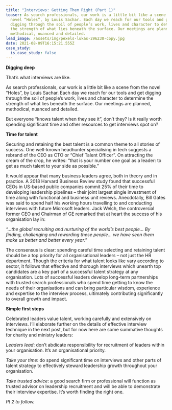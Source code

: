 ```yaml
---
title: "Interviews: Getting Them Right (Part 1)"
teaser: As search professionals, our work is a little bit like a scene from the
  novel “Holes”, by Louis Sachar. Each day we reach for our tools and get
  digging through the soil of people’s work, lives and character to determine
  the strength of what lies beneath the surface. Our meetings are planned,
  methodical, nuanced and detailed.
lead_image: /assets/img/pexels-lukas-296230-copy.jpg
date: 2021-08-09T16:15:21.555Z
case_study:
  is_case_study: false
---
```

**Digging deep**

That’s what interviews are like.

As search professionals, our work is a little bit like a scene from the novel “Holes”, by Louis Sachar. Each day we reach for our tools and get digging through the soil of people’s work, lives and character to determine the strength of what lies beneath the surface. Our meetings are planned, methodical, nuanced and detailed.

But everyone “knows talent when they see it”, don’t they? Is it really worth spending significant time and other resources to get interviews spot on?

**Time for talent**

Securing and retaining the best talent is a common theme to all stories of success. One well-known headhunter specialising in tech suggests a rebrand of the CEO as CTO or “Chief Talent Officer”. On attracting the cream of the crop, he writes: “that is your number one goal as a leader: to get as much talent to your side as possible.”[](#_ftn1)

It would appear that many business leaders agree, both in theory and in practice. A 2018 Harvard Business Review study found that successful CEOs in US-based public companies commit 25% of their time to developing leadership pipelines – their joint largest single investment of time along with functional and business unit reviews.[](#_ftn2)  Anecdotally, Bill Gates was said to spend half his working hours travelling to and conducting interviews with future Microsoft leaders. Jack Welch, the controversial former CEO and Chairman of GE remarked that at heart the success of his organisation lay in:

*“…the global recruiting and nurturing of the world’s best people... By finding, challenging and rewarding these people… we have seen them make us better and better every year.”*

The consensus is clear: spending careful time selecting and retaining talent should be a top priority for all organisational leaders – not just the HR department. Though the criteria for what talent looks like vary according to sector, it follows that effective and thorough interviews which unearth top candidates are a key part of a successful talent strategy at any organisation. Lots of successful leaders develop long-term partnerships with trusted search professionals who spend time getting to know the needs of their organisations and can bring particular wisdom, experience and expertise to the interview process, ultimately contributing significantly to overall growth and impact.

**Simple first steps**

Celebrated leaders value talent, working carefully and extensively on interviews. I’ll elaborate further on the details of effective interview technique in the next post, but for now here are some summative thoughts for charity and ministry leaders:

*Leaders lead*: don’t abdicate responsibility for recruitment of leaders within your organisation. It’s an organisational priority.

*Take your time*: do spend significant time on interviews and other parts of talent strategy to effectively steward leadership growth throughout your organisation.

*Take trusted advice*: a good search firm or professional will function as trusted advisor on leadership recruitment and will be able to demonstrate their interview expertise. It’s worth finding the right one.



*Pt 2 to follow.*